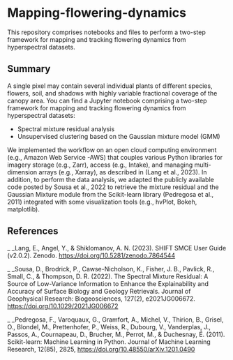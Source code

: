 # Mapping-flowering-dynamics
This repository comprises notebooks and files to perform a two-step framework for mapping and tracking flowering dynamics from hyperspectral datasets.

## Summary

A single pixel may contain several individual plants of different species, flowers, soil, and shadows with highly variable fractional coverage of the canopy area. You can find a Jupyter notebook comprising a two-step framework for mapping and tracking flowering dynamics from hyperspectral datasets:

- Spectral mixture residual analysis
- Unsupervised clustering based on the Gaussian mixture model (GMM)

We implemented the workflow on an open cloud computing environment (e.g., Amazon Web Service -AWS) that couples various Python libraries for imagery storage (e.g., Zarr), access (e.g., Intake), and managing multi-dimension arrays (e.g., Xarray), as described in (Lang et al., 2023). In addition, to perform the data analysis, we adapted the publicly available code posted by Sousa et al., 2022 to retrieve the mixture residual and the Gaussian Mixture module from the Scikit-learn library (Pedregosa et al., 2011) integrated with some visualization tools (e.g., hvPlot, Bokeh, matplotlib).

## References

_ _Lang, E., Angel, Y., & Shiklomanov, A. N. (2023). SHIFT SMCE User Guide (v2.0.2). Zenodo. https://doi.org/10.5281/zenodo.7864544

_ _Sousa, D., Brodrick, P., Cawse-Nicholson, K., Fisher, J. B., Pavlick, R., Small, C., & Thompson, D. R. (2022). The Spectral Mixture Residual: A Source of Low-Variance Information to Enhance the Explainability and Accuracy of Surface Biology and Geology Retrievals. Journal of Geophysical Research: Biogeosciences, 127(2), e2021JG006672. https://doi.org/10.1029/2021JG006672

_ _Pedregosa, F., Varoquaux, G., Gramfort, A., Michel, V., Thirion, B., Grisel, O., Blondel, M., Prettenhofer, P., Weiss, R., Dubourg, V., Vanderplas, J., Passos, A., Cournapeau, D., Brucher, M., Perrot, M., & Duchesnay, É. (2011). Scikit-learn: Machine Learning in Python. Journal of Machine Learning Research, 12(85), 2825, https://doi.org/10.48550/arXiv.1201.0490
